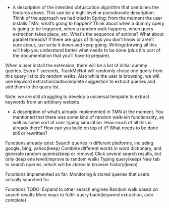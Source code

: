 - A description of the intended obfuscation algorithm that combines the features above. This can be a high-level or pseudocode description. Think of the approach we had tried in Spring: from the moment the user installs TMN, what’s going to happen? Think about when a dummy query is going to be triggered, when a random walk happens, when query extraction takes place, etc. What's the sequence of actions? What about parallel threads?  If there are gaps of things you don’t know or aren’t sure about, just write it down and keep going. Writing/drawing all this will help you understand better what needs to be done (plus it's part of the documentation that you'll have to prepare). 

When a user install the extension, there will be a list of initial dummy queries. Every T seconds, TrackMeNot will randomly chose one query from this query list to do random walks. 
Also while the user is browsing, we will use keyword extraction/autocomplete suggestion to extract queries and add them to the query list.

Note: we are still struggling to develop a universal template to extract keywords from an arbitrary website.


- A description of what’s already implemented in TMN at the moment. You mentioned that there was some kind of random walk-ish functionality, as well as some sort of user typing simulation. How much of all this is already there? How can you build on top of it? What needs to be done still or rewritten?

Functions already exist:
Search queries in different platforms, including google, bing, yahoo(keep)
Combine different words in word dictionary, and generate random queries(keep or remove)
Click several search results, but only deep one level(improve to random walk)
Typing query(keep)
New tab to search queries, which will be stored in browser history(keep)

Functions implemented so far:
Monitoring & stored queries that users actually searched for

Functions TODO:
Expand to other search engines
Random walk based on search results
More ways to fulfill query bank(keyword extraction, auto complete)
